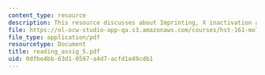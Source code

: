 ```yaml
---
content_type: resource
description: This resource discusses about Imprinting, X inactivation and Epigenetics.
file: https://ol-ocw-studio-app-qa.s3.amazonaws.com/courses/hst-161-molecular-biology-and-genetics-in-modern-medicine-fall-2007/0dfbe4bb63d10597a4d7acfd1e49cdb1_reading_assig_5.pdf
file_type: application/pdf
resourcetype: Document
title: reading_assig_5.pdf
uid: 0dfbe4bb-63d1-0597-a4d7-acfd1e49cdb1
---
```

